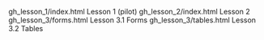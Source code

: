 gh_lesson_1/index.html Lesson 1 (pilot)
gh_lesson_2/index.html Lesson 2
gh_lesson_3/forms.html Lesson 3.1 Forms
gh_lesson_3/tables.html Lesson 3.2 Tables 